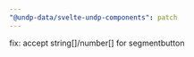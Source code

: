 ```yaml
---
"@undp-data/svelte-undp-components": patch
---
```


fix: accept string[]/number[] for segmentbutton
